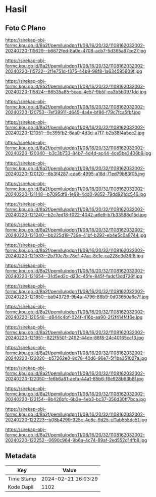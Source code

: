 # Hasil

## Foto C Plano

https://sirekap-obj-formc.kpu.go.id/8a2f/pemilu/pdpr/11/08/16/20/32/1108162032002-20240220-115629--b6672fed-8a0e-4708-acb7-5d365a87ce27.jpg

https://sirekap-obj-formc.kpu.go.id/8a2f/pemilu/pdpr/11/08/16/20/32/1108162032002-20240220-115722--2f1e751d-f375-44b9-98f8-1a634595909f.jpg

https://sirekap-obj-formc.kpu.go.id/8a2f/pemilu/pdpr/11/08/16/20/32/1108162032002-20240220-115824--86535a85-5cad-4e57-9b5f-ea3b5b0971dd.jpg

https://sirekap-obj-formc.kpu.go.id/8a2f/pemilu/pdpr/11/08/16/20/32/1108162032002-20240220-120753--7ef39911-d645-4a4e-bf86-f79c7fca5fbf.jpg

https://sirekap-obj-formc.kpu.go.id/8a2f/pemilu/pdpr/11/08/16/20/32/1108162032002-20240220-121051--9c395fb2-6aa0-4d3d-a7f7-b2b38f4a5ee2.jpg

https://sirekap-obj-formc.kpu.go.id/8a2f/pemilu/pdpr/11/08/16/20/32/1108162032002-20240220-120040--b3c3b733-84b7-4d4d-ac44-4ce5be3406b9.jpg

https://sirekap-obj-formc.kpu.go.id/8a2f/pemilu/pdpr/11/08/16/20/32/1108162032002-20240220-120120--6b3f4287-cda6-4995-a18d-71ed79b83f05.jpg

https://sirekap-obj-formc.kpu.go.id/8a2f/pemilu/pdpr/11/08/16/20/32/1108162032002-20240220-121148--b7095df9-1e99-4dd0-9852-79dd921dc546.jpg

https://sirekap-obj-formc.kpu.go.id/8a2f/pemilu/pdpr/11/08/16/20/32/1108162032002-20240220-121240--b2c7ed18-f022-4042-a6e9-b7b33588d15d.jpg

https://sirekap-obj-formc.kpu.go.id/8a2f/pemilu/pdpr/11/08/16/20/32/1108162032002-20240220-121340--bb225d19-739e-41bf-b292-eb4e5c0a8744.jpg

https://sirekap-obj-formc.kpu.go.id/8a2f/pemilu/pdpr/11/08/16/20/32/1108162032002-20240220-121533--2b710c7b-78cf-47ac-8c1e-ca228e3d36f8.jpg

https://sirekap-obj-formc.kpu.go.id/8a2f/pemilu/pdpr/11/08/16/20/32/1108162032002-20240220-121654--31d5ed2c-d23c-45fe-845f-fadcf3dd726f.jpg

https://sirekap-obj-formc.kpu.go.id/8a2f/pemilu/pdpr/11/08/16/20/32/1108162032002-20240220-121850--ba943729-9b4a-4796-88b9-0d03650a6e7f.jpg

https://sirekap-obj-formc.kpu.go.id/8a2f/pemilu/pdpr/11/08/16/20/32/1108162032002-20240220-120548--d844c4bf-024f-416b-aa90-2f2f414f4f6e.jpg

https://sirekap-obj-formc.kpu.go.id/8a2f/pemilu/pdpr/11/08/16/20/32/1108162032002-20240220-121951--822f5501-2492-44de-88f8-24c40165cc13.jpg

https://sirekap-obj-formc.kpu.go.id/8a2f/pemilu/pdpr/11/08/16/20/32/1108162032002-20240220-122020--b57262e0-8d78-40d6-96e7-5f1ba351027a.jpg

https://sirekap-obj-formc.kpu.go.id/8a2f/pemilu/pdpr/11/08/16/20/32/1108162032002-20240220-122050--fe6b6a81-aefa-44a1-85b6-f6e928b63b8f.jpg

https://sirekap-obj-formc.kpu.go.id/8a2f/pemilu/pdpr/11/08/16/20/32/1108162032002-20240220-122154--9b426bfc-6b3e-4eb3-bc37-356d30ff7bca.jpg

https://sirekap-obj-formc.kpu.go.id/8a2f/pemilu/pdpr/11/08/16/20/32/1108162032002-20240220-122223--b08b4299-325c-4c6c-9d25-cf1ab555dc51.jpg

https://sirekap-obj-formc.kpu.go.id/8a2f/pemilu/pdpr/11/08/16/20/32/1108162032002-20240220-122252--0690c964-9b6a-4c74-89af-2ed552d14fb8.jpg


## Metadata

| Key        | Value               |
| ---------- | ------------------- |
| Time Stamp | 2024-02-21 16:03:29 |
| Kode Dapil | 1102                |



